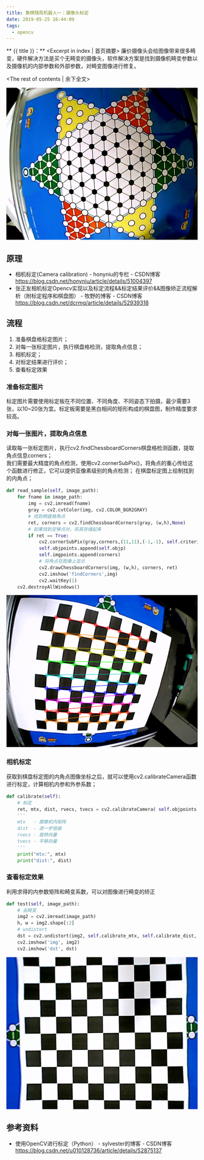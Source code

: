 ```yaml
---
title: 象棋残局机器人一：摄像头标定
date: 2019-05-25 16:44:09
tags:
  - opencv
---
```

** {{ title }}：** <Excerpt in index | 首页摘要>
廉价摄像头会给图像带来很多畸变，硬件解决方法是买个无畸变的摄像头，软件解决方案是找到摄像机畸变参数以及摄像机的内部参数和外部参数，对畸变图像进行修复。
<!-- more -->
<The rest of contents | 余下全文>

<div align=center>
<img src="象棋残局机器人一：摄像头标定\001.jpg" width=600 height=400>
</div>

## 原理
* 相机标定(Camera calibration) - honyniu的专栏 - CSDN博客  
https://blog.csdn.net/honyniu/article/details/51004397
* 张正友相机标定Opencv实现以及标定流程&&标定结果评价&&图像矫正流程解析（附标定程序和棋盘图） - 牧野的博客 - CSDN博客  
https://blog.csdn.net/dcrmg/article/details/52939318


## 流程
1. 准备棋盘格标定图片；
2. 对每一张标定图片，执行棋盘格检测，提取角点信息；
3. 相机标定；
4. 对标定结果进行评价；
5. 查看标定效果

### 准备标定图片
标定图片需要使用标定板在不同位置、不同角度、不同姿态下拍摄，最少需要3张，以10~20张为宜。标定板需要是黑白相间的矩形构成的棋盘图，制作精度要求较高。


### 对每一张图片，提取角点信息
读取每一张标定图片，执行cv2.findChessboardCorners棋盘格检测函数，提取角点信息corners；  
我们需要最大精度的角点检测，使用cv2.cornerSubPix()，将角点的重心传给这个函数进行修正，它可以提供亚像素级别的角点检测；
在棋盘标定图上绘制找到的内角点；

``` python
def read_sample(self, image_path):
    for fname in image_path:
        img = cv2.imread(fname)
        gray = cv2.cvtColor(img, cv2.COLOR_BGR2GRAY)
        # 找到棋盘格角点
        ret, corners = cv2.findChessboardCorners(gray, (w,h),None)
        # 如果找到足够点对，将其存储起来
        if ret == True:
            cv2.cornerSubPix(gray,corners,(11,11),(-1,-1), self.criteria)
            self.objpoints.append(self.objp)
            self.imgpoints.append(corners)
            # 将角点在图像上显示
            cv2.drawChessboardCorners(img, (w,h), corners, ret)
            cv2.imshow('findCorners',img)
            cv2.waitKey(1)
    cv2.destroyAllWindows()
```
<div align=center>
<img src = "象棋残局机器人一：摄像头标定/003.png" width=600 height=400>
</div>

### 相机标定
获取到棋盘标定图的内角点图像坐标之后，就可以使用cv2.calibrateCamera函数进行标定，计算相机内参和外参系数；
``` python
def calibrate(self):
    # 标定
    ret, mtx, dist, rvecs, tvecs = cv2.calibrateCamera( self.objpoints, self.imgpoints, self.image_shape[::-1], None, None)
    '''
    mtx   - 摄像机内矩阵
    dist  - 进一步扭曲
    rvecs - 旋转向量
    tvecs - 平移向量
    '''
    print("mtx:", mtx)
    print("dist:", dist)
```

### 查看标定效果
利用求得的内参数矩阵和畸变系数，可以对图像进行畸变的矫正
``` python
def test(self, image_path):
    # 去畸变
    img2 = cv2.imread(image_path)
    h, w = img2.shape[:2]
    # undistort
    dst = cv2.undistort(img2, self.calibrate_mtx, self.calibrate_dist, None, self.calibrate_mtx)
    cv2.imshow('img', img2)
    cv2.imshow('dst', dst)
```
<div align=center>
<img src = "象棋残局机器人一：摄像头标定/002.png" width=600 height=400>
</div>

## 参考资料

* 使用OpenCV进行标定（Python） - sylvester的博客 - CSDN博客  
https://blog.csdn.net/u010128736/article/details/52875137

